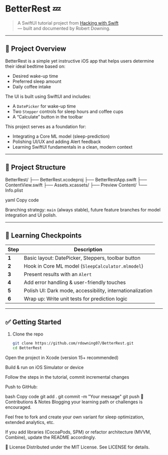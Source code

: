 # BetterRest 💤

> A SwiftUI tutorial project from [Hacking with Swift](https://www.hackingwithswift.com/books/ios-swiftui/building-a-basic-layout)  
> — built and documented by Robert Downing.

---

## 🚀 Project Overview

BetterRest is a simple yet instructive iOS app that helps users determine their ideal bedtime based on:
- Desired wake-up time  
- Preferred sleep amount  
- Daily coffee intake  

The UI is built using SwiftUI and includes:
- A `DatePicker` for wake-up time  
- Two `Stepper` controls for sleep hours and coffee cups  
- A “Calculate” button in the toolbar  

This project serves as a foundation for:
- Integrating a Core ML model (sleep-prediction)  
- Polishing UI/UX and adding Alert feedback  
- Learning SwiftUI fundamentals in a clean, modern context  

---

## 📁 Project Structure

BetterRest/
├── BetterRest.xcodeproj
├── BetterRestApp.swift
├── ContentView.swift
├── Assets.xcassets/
├── Preview Content/
└── Info.plist

yaml
Copy code

Branching strategy: `main` (always stable), future feature branches for model integration and UI polish.

---

## 🧠 Learning Checkpoints

| Step | Description |
|------|------------|
| **1** | Basic layout: DatePicker, Steppers, toolbar button |
| **2** | Hook in Core ML model (`SleepCalculator.mlmodel`) |
| **3** | Present results with an `Alert` |
| **4** | Add error handling & user-friendly touches |
| **5** | Polish UI: Dark mode, accessibility, internationalization |
| **6** | Wrap up: Write unit tests for prediction logic |


---

## ✅ Getting Started

1. Clone the repo  
   ```bash
   git clone https://github.com/rdowning07/BetterRest.git
   cd BetterRest
Open the project in Xcode (version 15+ recommended)

Build & run on iOS Simulator or device

Follow the steps in the tutorial, commit incremental changes

Push to GitHub:

bash
Copy code
git add .
git commit -m "Your message"
git push
🧩 Contributions & Notes
Blogging your learning path or challenges is encouraged.

Feel free to fork and create your own variant for sleep optimization, extended analytics, etc.

If you add libraries (CocoaPods, SPM) or refactor architecture (MVVM, Combine), update the README accordingly.

🔖 License
Distributed under the MIT License. See LICENSE for details.
